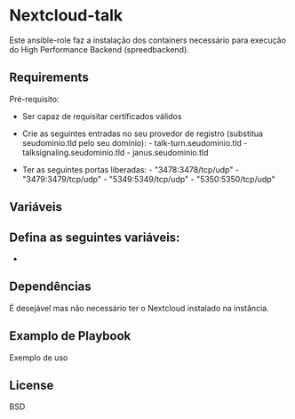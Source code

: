 Nextcloud-talk
=========

Este ansible-role faz a instalação dos containers necessário para execução do High Performance Backend (spreedbackend).

Requirements
------------

Pré-requisito:
- Ser capaz de requisitar certificados válidos
- Crie as seguintes entradas no seu provedor de registro (substitua seudominio.tld pelo seu domínio):
      - talk-turn.seudominio.tld
      - talksignaling.seudominio.tld
      - janus.seudominio.tld

- Ter as seguintes portas liberadas:
      - "3478:3478/tcp/udp"
      - "3479:3479/tcp/udp"
      - "5349:5349/tcp/udp"
      - "5350:5350/tcp/udp"


Variáveis 
--------------

Defina as seguintes variáveis:
- 
-


Dependências
------------

É desejável mas não necessário ter o Nextcloud instalado na instância.

Examplo de Playbook
----------------

Exemplo de uso


License
-------

BSD


